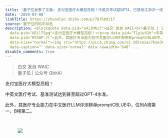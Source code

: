 ```yaml
---
title: '量子位发表了文章: 支付宝医疗大模型亮相！中英文考试超GPT4，已落地江浙沪一线医院'
date: '2024-07-08'
linkTitle: https://zhuanlan.zhihu.com/p/707689217
source: 量子位的知乎动态
description: <blockquote data-pid="a4i2MAi7">白交 发自 WAIC<br>量子位 | 公众号 QbitAI</blockquote><p
  data-pid="UEilTSpq">支付宝医疗大模型亮相！</p><p data-pid="T1yiw31h">中英文医疗考试、基准测试达到甚至超过GPT-4水准。</p><p
  data-pid="H7hOP-Jl">此外，其医疗专业能力在中文医疗LLM评测榜单promptCBLUE中，位列A榜第一，B榜第二。</p><p class="ztext-empty-paragraph"><br></p><figure
  data-size="normal"><img src="https://pic3.zhimg.com/v2-3d5ce1ac7bae30dda82a744491111982.jpg"
  data-caption="" data-size="normal" data-rawwidth="640" ...
disable_comments: true
---
```

<blockquote data-pid="a4i2MAi7">白交 发自 WAIC<br>量子位 | 公众号 QbitAI</blockquote><p data-pid="UEilTSpq">支付宝医疗大模型亮相！</p><p data-pid="T1yiw31h">中英文医疗考试、基准测试达到甚至超过GPT-4水准。</p><p data-pid="H7hOP-Jl">此外，其医疗专业能力在中文医疗LLM评测榜单promptCBLUE中，位列A榜第一，B榜第二。</p><p class="ztext-empty-paragraph"><br></p><figure data-size="normal"><img src="https://pic3.zhimg.com/v2-3d5ce1ac7bae30dda82a744491111982.jpg" data-caption="" data-size="normal" data-rawwidth="640" ...